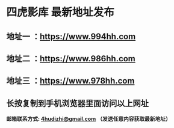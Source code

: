 
四虎影库 最新地址发布
==
地址一 ：https://www.994hh.com
------
地址二 ：https://www.986hh.com
------
地址三 ：https://www.978hh.com
------
长按复制到手机浏览器里面访问以上网址
------
__邮箱联系方式: 4hudizhi@gmail.com （发送任意内容获取最新地址）__

